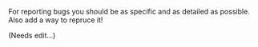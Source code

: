 For reporting bugs you should be as specific and as detailed as possible. Also add a way to repruce it!


(Needs edit...)
